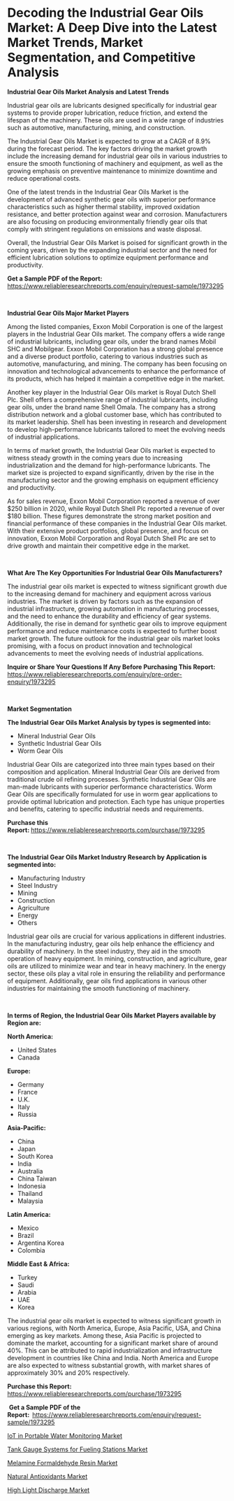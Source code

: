 <p><h1>Decoding the Industrial Gear Oils Market: A Deep Dive into the Latest Market Trends, Market Segmentation, and Competitive Analysis</h1></p><p><strong>Industrial Gear Oils Market Analysis and Latest Trends</strong></p>
<p><p>Industrial gear oils are lubricants designed specifically for industrial gear systems to provide proper lubrication, reduce friction, and extend the lifespan of the machinery. These oils are used in a wide range of industries such as automotive, manufacturing, mining, and construction.</p><p>The Industrial Gear Oils Market is expected to grow at a CAGR of 8.9% during the forecast period. The key factors driving the market growth include the increasing demand for industrial gear oils in various industries to ensure the smooth functioning of machinery and equipment, as well as the growing emphasis on preventive maintenance to minimize downtime and reduce operational costs.</p><p>One of the latest trends in the Industrial Gear Oils Market is the development of advanced synthetic gear oils with superior performance characteristics such as higher thermal stability, improved oxidation resistance, and better protection against wear and corrosion. Manufacturers are also focusing on producing environmentally friendly gear oils that comply with stringent regulations on emissions and waste disposal.</p><p>Overall, the Industrial Gear Oils Market is poised for significant growth in the coming years, driven by the expanding industrial sector and the need for efficient lubrication solutions to optimize equipment performance and productivity.</p></p>
<p><strong>Get a Sample PDF of the Report:&nbsp;</strong> <a href="https://www.reliableresearchreports.com/enquiry/request-sample/1973295">https://www.reliableresearchreports.com/enquiry/request-sample/1973295</a></p>
<p>&nbsp;</p>
<p><strong>Industrial Gear Oils Major Market Players</strong></p>
<p><p>Among the listed companies, Exxon Mobil Corporation is one of the largest players in the Industrial Gear Oils market. The company offers a wide range of industrial lubricants, including gear oils, under the brand names Mobil SHC and Mobilgear. Exxon Mobil Corporation has a strong global presence and a diverse product portfolio, catering to various industries such as automotive, manufacturing, and mining. The company has been focusing on innovation and technological advancements to enhance the performance of its products, which has helped it maintain a competitive edge in the market.</p><p>Another key player in the Industrial Gear Oils market is Royal Dutch Shell Plc. Shell offers a comprehensive range of industrial lubricants, including gear oils, under the brand name Shell Omala. The company has a strong distribution network and a global customer base, which has contributed to its market leadership. Shell has been investing in research and development to develop high-performance lubricants tailored to meet the evolving needs of industrial applications.</p><p>In terms of market growth, the Industrial Gear Oils market is expected to witness steady growth in the coming years due to increasing industrialization and the demand for high-performance lubricants. The market size is projected to expand significantly, driven by the rise in the manufacturing sector and the growing emphasis on equipment efficiency and productivity.</p><p>As for sales revenue, Exxon Mobil Corporation reported a revenue of over $250 billion in 2020, while Royal Dutch Shell Plc reported a revenue of over $180 billion. These figures demonstrate the strong market position and financial performance of these companies in the Industrial Gear Oils market. With their extensive product portfolios, global presence, and focus on innovation, Exxon Mobil Corporation and Royal Dutch Shell Plc are set to drive growth and maintain their competitive edge in the market.</p></p>
<p>&nbsp;</p>
<p><strong>What Are The Key Opportunities For Industrial Gear Oils Manufacturers?</strong></p>
<p><p>The industrial gear oils market is expected to witness significant growth due to the increasing demand for machinery and equipment across various industries. The market is driven by factors such as the expansion of industrial infrastructure, growing automation in manufacturing processes, and the need to enhance the durability and efficiency of gear systems. Additionally, the rise in demand for synthetic gear oils to improve equipment performance and reduce maintenance costs is expected to further boost market growth. The future outlook for the industrial gear oils market looks promising, with a focus on product innovation and technological advancements to meet the evolving needs of industrial applications.</p></p>
<p><strong>Inquire or Share Your Questions If Any Before Purchasing This Report:</strong> <a href="https://www.reliableresearchreports.com/enquiry/pre-order-enquiry/1973295">https://www.reliableresearchreports.com/enquiry/pre-order-enquiry/1973295</a></p>
<p>&nbsp;</p>
<p><strong>Market Segmentation</strong></p>
<p><strong>The Industrial Gear Oils Market Analysis by types is segmented into:</strong></p>
<p><ul><li>Mineral Industrial Gear Oils</li><li>Synthetic Industrial Gear Oils</li><li>Worm Gear Oils</li></ul></p>
<p><p>Industrial Gear Oils are categorized into three main types based on their composition and application. Mineral Industrial Gear Oils are derived from traditional crude oil refining processes. Synthetic Industrial Gear Oils are man-made lubricants with superior performance characteristics. Worm Gear Oils are specifically formulated for use in worm gear applications to provide optimal lubrication and protection. Each type has unique properties and benefits, catering to specific industrial needs and requirements.</p></p>
<p><strong>Purchase this Report:&nbsp;</strong><a href="https://www.reliableresearchreports.com/purchase/1973295">https://www.reliableresearchreports.com/purchase/1973295</a></p>
<p>&nbsp;</p>
<p><strong>The Industrial Gear Oils Market Industry Research by Application is segmented into:</strong></p>
<p><ul><li>Manufacturing Industry</li><li>Steel Industry</li><li>Mining</li><li>Construction</li><li>Agriculture</li><li>Energy</li><li>Others</li></ul></p>
<p><p>Industrial gear oils are crucial for various applications in different industries. In the manufacturing industry, gear oils help enhance the efficiency and durability of machinery. In the steel industry, they aid in the smooth operation of heavy equipment. In mining, construction, and agriculture, gear oils are utilized to minimize wear and tear in heavy machinery. In the energy sector, these oils play a vital role in ensuring the reliability and performance of equipment. Additionally, gear oils find applications in various other industries for maintaining the smooth functioning of machinery.</p></p>
<p>&nbsp;</p>
<p><strong>In terms of Region, the Industrial Gear Oils Market Players available by Region are:</strong></p>
<p>
    <p> <strong> North America: </strong>
        <ul>
            <li>United States</li>
            <li>Canada</li>
        </ul>
        </p> 
    <p> <strong> Europe: </strong>
        <ul>
            <li>Germany</li>
            <li>France</li>
            <li>U.K.</li>
            <li>Italy</li>
            <li>Russia</li>
        </ul>
        </p> 
    <p> <strong> Asia-Pacific: </strong>
        <ul>
            <li>China</li>
            <li>Japan</li>
            <li>South Korea</li>
            <li>India</li>
            <li>Australia</li>
            <li>China Taiwan</li>
            <li>Indonesia</li>
            <li>Thailand</li>
            <li>Malaysia</li>
        </ul>
        </p> 
    <p> <strong> Latin America: </strong>
        <ul>
            <li>Mexico</li>
            <li>Brazil</li>
            <li>Argentina Korea</li>
            <li>Colombia</li>
        </ul>
        </p> 
    <p> <strong> Middle East & Africa: </strong>
        <ul>
            <li>Turkey</li>
            <li>Saudi</li>
            <li>Arabia</li>
            <li>UAE</li>
            <li>Korea</li>
        </ul>
    </p>
    </p>
<p><p>The industrial gear oils market is expected to witness significant growth in various regions, with North America, Europe, Asia Pacific, USA, and China emerging as key markets. Among these, Asia Pacific is projected to dominate the market, accounting for a significant market share of around 40%. This can be attributed to rapid industrialization and infrastructure development in countries like China and India. North America and Europe are also expected to witness substantial growth, with market shares of approximately 30% and 20% respectively.</p></p>
<p><strong>Purchase this Report: </strong><a href="https://www.reliableresearchreports.com/purchase/1973295">https://www.reliableresearchreports.com/purchase/1973295</a></p>
<p>&nbsp;<strong>Get a Sample PDF of the Report:&nbsp;&nbsp;</strong><a href="https://www.reliableresearchreports.com/enquiry/request-sample/1973295">https://www.reliableresearchreports.com/enquiry/request-sample/1973295</a></p>
<p><strong></strong></p>
<p><p><a href="https://issuu.com/reportprime-2/docs/iot-in-portable-water-monitoring-market-size-2030.">IoT in Portable Water Monitoring Market</a></p><p><a href="https://view.publitas.com/reportprime-1/decoding-the-tank-gauge-systems-for-fueling-stations-market-a-deep-dive-into-the-latest-market-trends-market-segmentation-and-competitive-analysis/">Tank Gauge Systems for Fueling Stations Market</a></p><p><a href="https://github.com/josesg55/Market-Research-Report-List-1/blob/main/melamine-formaldehyde-resin-market.md">Melamine Formaldehyde Resin Market</a></p><p><a href="https://github.com/mancsybtousav/Market-Research-Report-List-1/blob/main/natural-antioxidants-market.md">Natural Antioxidants Market</a></p><p><a href="https://issuu.com/reportprime-2/docs/high-light-discharge-market-size-2030.pptx">High Light Discharge Market</a></p></p>